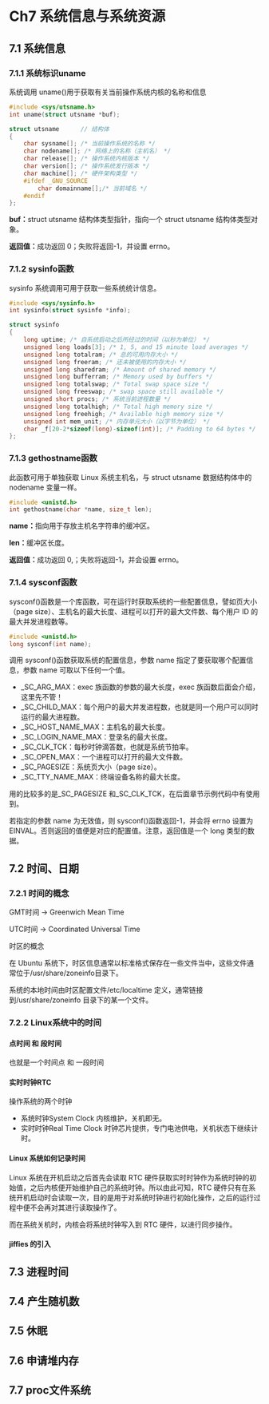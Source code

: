 # Ch7 系统信息与系统资源

## 7.1 系统信息

### 7.1.1 系统标识uname

系统调用 uname()用于获取有关当前操作系统内核的名称和信息

``` c
#include <sys/utsname.h>
int uname(struct utsname *buf);

struct utsname      // 结构体
{
    char sysname[]; /* 当前操作系统的名称 */
    char nodename[]; /* 网络上的名称（主机名） */
    char release[]; /* 操作系统内核版本 */
    char version[]; /* 操作系统发行版本 */
    char machine[]; /* 硬件架构类型 */
    #ifdef _GNU_SOURCE
        char domainname[];/* 当前域名 */
    #endif
};
```

<b>buf：</b>struct utsname 结构体类型指针，指向一个 struct utsname 结构体类型对象。

<b>返回值：</b>成功返回 0；失败将返回-1，并设置 errno。

### 7.1.2 sysinfo函数

sysinfo 系统调用可用于获取一些系统统计信息。

``` c
#include <sys/sysinfo.h>
int sysinfo(struct sysinfo *info);

struct sysinfo
{
    long uptime; /* 自系统启动之后所经过的时间（以秒为单位） */
    unsigned long loads[3]; /* 1, 5, and 15 minute load averages */
    unsigned long totalram; /* 总的可用内存大小 */
    unsigned long freeram; /* 还未被使用的内存大小 */
    unsigned long sharedram; /* Amount of shared memory */
    unsigned long bufferram; /* Memory used by buffers */
    unsigned long totalswap; /* Total swap space size */
    unsigned long freeswap; /* swap space still available */
    unsigned short procs; /* 系统当前进程数量 */
    unsigned long totalhigh; /* Total high memory size */
    unsigned long freehigh; /* Available high memory size */
    unsigned int mem_unit; /* 内存单元大小（以字节为单位） */
    char _f[20-2*sizeof(long)-sizeof(int)]; /* Padding to 64 bytes */
};
```

### 7.1.3 gethostname函数

此函数可用于单独获取 Linux 系统主机名，与 struct utsname 数据结构体中的 nodename 变量一样。

``` c
#include <unistd.h>
int gethostname(char *name, size_t len);
```

<b>name：</b>指向用于存放主机名字符串的缓冲区。

<b>len：</b>缓冲区长度。

<b>返回值：</b>成功返回 0,；失败将返回-1，并会设置 errno。

### 7.1.4 sysconf函数

sysconf()函数是一个库函数，可在运行时获取系统的一些配置信息，譬如页大小（page size）、主机名的最大长度、进程可以打开的最大文件数、每个用户 ID 的最大并发进程数等。

``` c
#include <unistd.h>
long sysconf(int name);
```

调用 sysconf()函数获取系统的配置信息，参数 name 指定了要获取哪个配置信息，参数 name 可取以下任何一个值。

- _SC_ARG_MAX：exec 族函数的参数的最大长度，exec 族函数后面会介绍，这里先不管！
- _SC_CHILD_MAX：每个用户的最大并发进程数，也就是同一个用户可以同时运行的最大进程数。
- _SC_HOST_NAME_MAX：主机名的最大长度。
- _SC_LOGIN_NAME_MAX：登录名的最大长度。
- _SC_CLK_TCK：每秒时钟滴答数，也就是系统节拍率。
- _SC_OPEN_MAX：一个进程可以打开的最大文件数。
- _SC_PAGESIZE：系统页大小（page size）。
- _SC_TTY_NAME_MAX：终端设备名称的最大长度。

用的比较多的是_SC_PAGESIZE 和_SC_CLK_TCK，在后面章节示例代码中有使用到。

若指定的参数 name 为无效值，则 sysconf()函数返回-1，并会将 errno 设置为 EINVAL。否则返回的值便是对应的配置值。注意，返回值是一个 long 类型的数据。

## 7.2 时间、日期

### 7.2.1 时间的概念

GMT时间 -> Greenwich Mean Time

UTC时间 -> Coordinated Universal Time

时区的概念

在 Ubuntu 系统下，时区信息通常以标准格式保存在一些文件当中，这些文件通常位于/usr/share/zoneinfo目录下。

系统的本地时间由时区配置文件/etc/localtime 定义，通常链接到/usr/share/zoneinfo 目录下的某一个文件。

### 7.2.2 Linux系统中的时间

#### 点时间 和 段时间

也就是一个时间点 和 一段时间

#### 实时时钟RTC

操作系统的两个时钟

- 系统时钟System Clock 内核维护，关机即无。
- 实时时钟Real Time Clock 时钟芯片提供，专门电池供电，关机状态下继续计时。

#### Linux 系统如何记录时间

Linux 系统在开机启动之后首先会读取 RTC 硬件获取实时时钟作为系统时钟的初始值，之后内核便开始维护自己的系统时钟。所以由此可知，RTC 硬件只有在系统开机启动时会读取一次，目的是用于对系统时钟进行初始化操作，之后的运行过程中便不会再对其进行读取操作了。

而在系统关机时，内核会将系统时钟写入到 RTC 硬件，以进行同步操作。

#### jiffies 的引入

## 7.3 进程时间

## 7.4 产生随机数

## 7.5 休眠

## 7.6 申请堆内存

## 7.7 proc文件系统